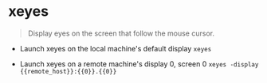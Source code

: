 # xeyes
> Display eyes on the screen that follow the mouse cursor.

- Launch xeyes on the local machine's default display
`xeyes`

- Launch xeyes on a remote machine's display 0, screen 0
`xeyes -display {{remote_host}}:{{0}}.{{0}}`
